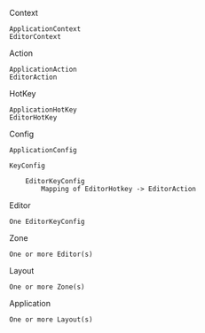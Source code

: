 Context

    ApplicationContext
    EditorContext

Action

    ApplicationAction
    EditorAction

HotKey

    ApplicationHotKey
    EditorHotKey

Config

    ApplicationConfig

    KeyConfig

        EditorKeyConfig
            Mapping of EditorHotkey -> EditorAction

Editor

    One EditorKeyConfig
    
Zone

    One or more Editor(s)

Layout

    One or more Zone(s)

Application

    One or more Layout(s)
